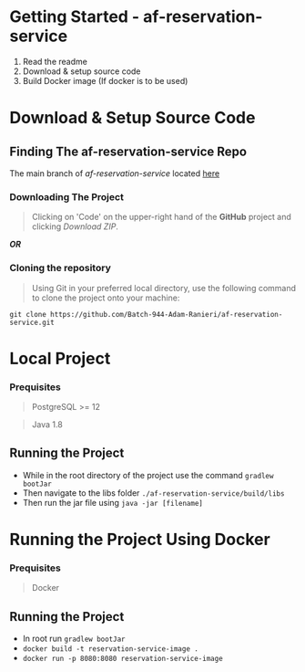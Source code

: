 # Getting Started - af-reservation-service
1. Read the readme
2. Download & setup source code
3. Build Docker image (If docker is to be used)

# Download & Setup Source Code

## Finding The af-reservation-service Repo
The main branch of *af-reservation-service* located [here](https://github.com/Batch-944-Adam-Ranieri/af-reservation-service)

### Downloading The Project
> Clicking on 'Code' on the upper-right hand of the **GitHub** project and clicking *Download ZIP*.

***OR***

### Cloning the repository
> Using Git in your preferred local directory, use the following command to clone the project onto your machine:
>
``git clone https://github.com/Batch-944-Adam-Ranieri/af-reservation-service.git``

# Local Project

### Prequisites
> PostgreSQL >= 12

> Java 1.8

## Running the Project
- While in the root directory of the project use the command `gradlew bootJar`
- Then navigate to the libs folder `./af-reservation-service/build/libs`
- Then run the jar file using `java -jar [filename]`

# Running the Project Using Docker

### Prequisites
> Docker

## Running the Project
- In root run `gradlew bootJar`
- `docker build -t reservation-service-image .`
- `docker run -p 8080:8080 reservation-service-image`